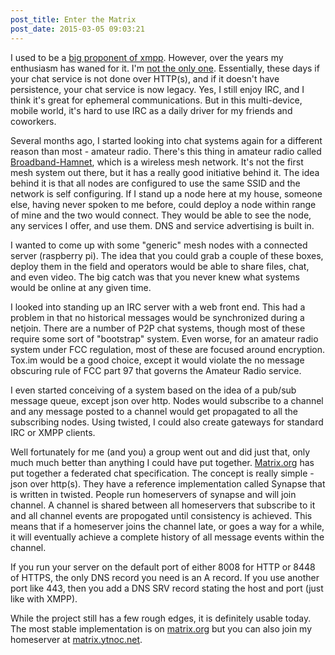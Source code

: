 ```yaml
---
post_title: Enter the Matrix
post_date: 2015-03-05 09:03:21
---
```


I used to be a [big proponent of xmpp](http://www.yourtech.us/blog/jabbering-about-python/). However, over the years my enthusiasm has waned for it. I'm [not the only one](https://www.eff.org/deeplinks/2013/05/google-abandons-open-standards-instant-messaging).  Essentially, these days if your chat service is not done over HTTP(s), and if it doesn't have persistence, your chat service is now legacy. Yes, I still enjoy IRC, and I think it's great for ephemeral communications. But in this multi-device, mobile world, it's hard to use IRC as a daily driver for my friends and coworkers. 

Several months ago, I started looking into chat systems again for a different reason than most - amateur radio. There's this thing in amateur radio called [Broadband-Hamnet](http://www.broadband-hamnet.org/), which is a wireless mesh network. It's not the first mesh system out there, but it has a really good initiative behind it.  The idea behind it is that all nodes are configured to use the same SSID and the network is self configuring. If I stand up a node here at my house, someone else, having never spoken to me before, could deploy a node within range of mine and the two would connect. They would be able to see the node, any services I offer, and use them. DNS and service advertising is built in. 

I wanted to come up with some "generic" mesh nodes with a connected server (raspberry pi). The idea that you could grab a couple of these boxes, deploy them in the field and operators would be able to share files, chat, and even video. The big catch was that you never knew what systems would be online at any given time.

I looked into standing up an IRC server with a web front end. This had a problem in that no historical messages would be synchronized during a netjoin. There are a number of P2P chat systems, though most of these require some sort of "bootstrap" system. Even worse, for an amateur radio system under FCC regulation, most of these are focused around encryption. Tox.im would be a good choice, except it would violate the no message obscuring rule of FCC part 97 that governs the Amateur Radio service.

I even started conceiving of a system based on the idea of a pub/sub message queue, except json over http. Nodes would subscribe to a channel and any message posted to a channel would get propagated to all the subscribing nodes. Using twisted, I could also create gateways for standard IRC or XMPP clients. 

Well fortunately for me (and you) a group went out and did just that, only much much better than anything I could have put together. [Matrix.org](http://www.matrix.org/) has put together a federated chat specification. The concept is really simple - json over http(s).  They have a reference implementation called Synapse that is written in twisted. People run homeservers of synapse and will join channel. A channel is shared between all homeservers that subscribe to it and all channel events are propogated until consistency is achieved. This means that if a homeserver joins the channel late, or goes a way for a while, it will eventually achieve a complete history of all message events within the channel.

If you run your server on the default port of either 8008 for HTTP or 8448 of HTTPS, the only DNS record you need is an A record. If you use another port like 443, then you add a DNS SRV record stating the host and port (just like with XMPP).

While the project still has a few rough edges, it is definitely usable today. The most stable implementation is on [matrix.org](http://www.matrix.org/beta) but you can also join my homeserver at [matrix.ytnoc.net](https://matrix.ytnoc.net/).
